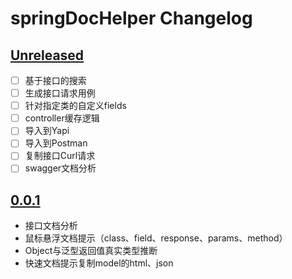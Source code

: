<!-- Keep a Changelog guide -> https://keepachangelog.com -->

# springDocHelper Changelog

## [Unreleased]
- [ ] 基于接口的搜索
- [ ] 生成接口请求用例
- [ ] 针对指定类的自定义fields
- [ ] controller缓存逻辑
- [ ] 导入到Yapi
- [ ] 导入到Postman
- [ ] 复制接口Curl请求
- [ ] swagger文档分析

## [0.0.1]
- 接口文档分析
- 鼠标悬浮文档提示（class、field、response、params、method）
- Object与泛型返回值真实类型推断
- 快速文档提示复制model的html、json

[Unreleased]: https://github.com/OptimisticGeek/spring-doc-helper/compare/v0.0.1...HEAD
[0.0.1]: https://github.com/OptimisticGeek/spring-doc-helper/commits/v0.0.1
[0.0.2]: https://github.com/OptimisticGeek/spring-doc-helper/commits/v0.0.1
